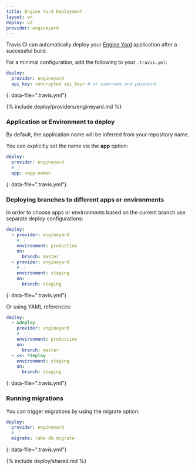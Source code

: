 ```yaml
---
title: Engine Yard Deployment
layout: en
deploy: v2
provider: engineyard
---
```


Travis CI can automatically deploy your [Engine Yard](https://www.engineyard.com/) application after a successful build.

For a minimal configuration, add the following to your `.travis.yml`:

```yaml
deploy:
  provider: engineyard
  api_key: <encrypted api_key> # or username and password
```
{: data-file=".travis.yml"}

{% include deploy/providers/engineyard.md %}

### Application or Environment to deploy

By default, the application name will be inferred from your repository name.

You can explicitly set the name via the **app** option:

```yaml
deploy:
  provider: engineyard
  # ⋮
  app: <app-name>
```
{: data-file=".travis.yml"}

### Deploying branches to different apps or environments

In order to choose apps or environments based on the current branch use
separate deploy configurations:

```yaml
deploy:
  - provider: engineyard
    # ⋮
    environment: production
    on:
      branch: master
  - provider: engineyard
    # ⋮
    environment: staging
    on:
      branch: staging
```
{: data-file=".travis.yml"}

Or using YAML references:

```yaml
deploy:
  - &deploy
    provider: engineyard
    # ⋮
    environment: production
    on:
      branch: master
  - <<: *deploy
    environment: staging
    on:
      branch: staging
```
{: data-file=".travis.yml"}

### Running migrations

You can trigger migrations by using the migrate option:

```yaml
deploy:
  provider: engineyard
  # ⋮
  migrate: rake db:migrate
```
{: data-file=".travis.yml"}

{% include deploy/shared.md %}
